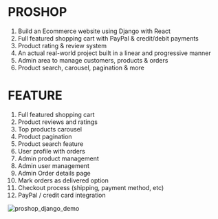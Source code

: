 # PROSHOP
1. Build an Ecommerce website using Django with React
2. Full featured shopping cart with PayPal & credit/debit payments
3. Product rating & review system
4. An actual real-world project built in a linear and progressive manner
5. Admin area to manage customers, products & orders
6. Product search, carousel, pagination & more

# FEATURE
1. Full featured shopping cart
2. Product reviews and ratings
3. Top products carousel
4. Product pagination
5. Product search feature
6. User profile with orders
7. Admin product management
8. Admin user management
9. Admin Order details page
10. Mark orders as delivered option
11. Checkout process (shipping, payment method, etc)
12. PayPal / credit card integration

![proshop_django_demo](https://github.com/user-attachments/assets/f7d243cf-9be0-4b38-9461-9b8e51ce4496)
